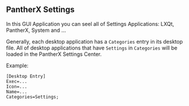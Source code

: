 ---
---

## PantherX Settings

In this GUI Application you can seel all of Settings Applications: LXQt, PantherX, System and ...

Generally, each desktop application has a `Categories` entry in its desktop file. All of desktop applications that have `Settings` in `Categories` will be loaded in the PantherX Settings Center.

Example:
```
[Desktop Entry]
Exec=...
Icon=...
Name=...
Categories=Settings;
```
